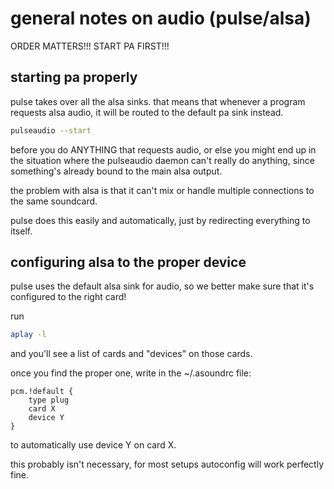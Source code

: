 # general notes on audio (pulse/alsa)

ORDER MATTERS!!!
START PA FIRST!!!

## starting pa properly

pulse takes over all the alsa sinks. that means that
whenever a program requests alsa audio, it will be routed to the default
pa sink instead.

```bash
pulseaudio --start
```
before you do ANYTHING that requests audio, or else you might end up in the
situation where the pulseaudio daemon can't really do anything, 
since something's already bound to the main alsa output.

the problem with alsa is that it can't mix or handle multiple connections
to the same soundcard.

pulse does this easily and automatically, just by redirecting everything to itself.

## configuring alsa to the proper device

pulse uses the default alsa sink for audio, so we better make sure that
it's configured to the right card!

run
```bash
aplay -l
```
and you'll see a list of cards and "devices" on those cards.

once you find the proper one, write in the ~/.asoundrc file:

```
pcm.!default {
    type plug
    card X
    device Y
}
```

to automatically use device Y on card X.

this probably isn't necessary, for most setups autoconfig will work
perfectly fine.
